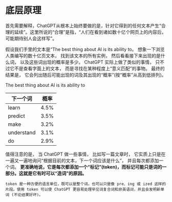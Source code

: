 # 底层原理

首先需要解释，ChatGPT从根本上始终要做的是，针对它得到的任何文本产生“合理的延续”。这里所说的“合理”是指，“人们在看到诸如数十亿个网页上的内容后，可能期待别人会这样写”。

假设我们手里的文本是“The best thing about AI is its ability to。
想象一下浏览人类编写的数十亿页文本，
找到该文本的所有实例，
然后看看接下来出现的是什么词，
以及这些词出现的概率是多少。
ChatGPT 实际上做了类似的事情，
只不过它不是查看字面上的文本，
而是寻找在某种程度上“意义匹配”的事物。
最终的结果是，
它会列出随后可能出现的词及其出现的“概率”(按“概率”从高到低排列)。

The best thing about AI is its ability to

|下一个词|概率|
|-|-|
|learn|4.5%|
|predict|3.5%|
|make|3.2%|
|understand|3.1%|
|do|2.9%|

值得注意的是，
当 ChatGPT 做一些事情，
比如写一篇文章时，
它实质上只是在一遍又一遍地询问“根据目前的文本，下一个词应该是什么”，
并且每次都添加一个词。
**更准确地说，它是每次都添加一个“标记”(token)，而标记可能只是词的一部分。这就是它有时可以“造词”的原因。**

```
token 是一种方便的语言单位，既可以是整个词，也可以只是像 pre、ing 或 ized 这样的片段。使用 token 可以使 ChatGPT 更容易处理罕见词复合词和非英语词，并且会发明新单词 (不论结果好坏)。
```
